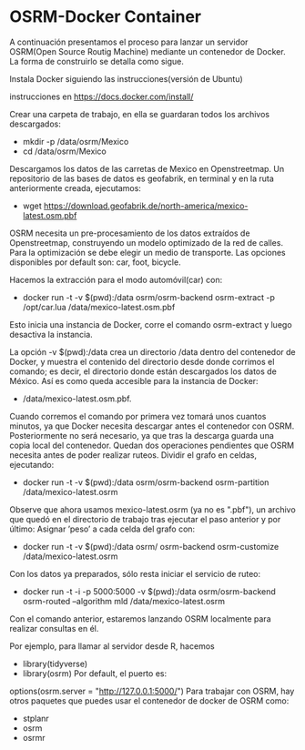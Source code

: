 # OSRM-Docker Container

A continuación presentamos el proceso para lanzar un servidor OSRM(Open Source
Routig Machine) mediante un contenedor de Docker. La forma de construirlo se
detalla como sigue.

Instala Docker siguiendo las instrucciones(versión de Ubuntu)

instrucciones en https://docs.docker.com/install/

Crear una carpeta de trabajo, en ella se guardaran todos los archivos
descargados:

- mkdir -p /data/osrm/Mexico
- cd /data/osrm/Mexico

Descargamos los datos de las carretas de Mexico en Openstreetmap. Un
repositorio de las bases de datos es geofabrik, en terminal y en la ruta
anteriormente creada, ejecutamos:

- wget https://download.geofabrik.de/north-america/mexico-latest.osm.pbf

OSRM necesita un pre-procesamiento de los datos extraídos de Openstreetmap,
construyendo un modelo optimizado de la red de calles. Para la optimización se
debe elegir un medio de transporte. Las opciones disponibles por default son: car,
foot, bicycle.

Hacemos la extracción para el modo automóvil(car) con:

- docker run -t -v $(pwd):/data osrm/osrm-backend osrm-extract -p
/opt/car.lua /data/mexico-latest.osm.pbf

Esto inicia una instancia de Docker, corre el comando osrm-extract y luego
desactiva la instancia.

La opción -v $(pwd):/data crea un directorio /data dentro del contenedor de
Docker, y muestra el contenido del directorio desde donde corrimos el comando;
es decir, el directorio donde están descargados los datos de México. Así es como
queda accesible para la instancia de Docker:
- /data/mexico-latest.osm.pbf.

Cuando corremos el comando por primera vez tomará unos cuantos minutos, ya
que Docker necesita descargar antes el contenedor con OSRM. Posteriormente no
será necesario, ya que tras la descarga guarda una copia local del contenedor.
Quedan dos operaciones pendientes que OSRM necesita antes de poder realizar
ruteos. Dividir el grafo en celdas, ejecutando: 

- docker run -t -v $(pwd):/data osrm/osrm-backend osrm-partition /data/mexico-latest.osrm

Observe que ahora usamos mexico-latest.osrm (ya no es ".pbf"), un archivo que
quedó en el directorio de trabajo tras ejecutar el paso anterior y por último:
Asignar ’peso’ a cada celda del grafo con:

- docker run -t -v $(pwd):/data osrm/ osrm-backend osrm-customize /data/mexico-latest.osrm

Con los datos ya preparados, sólo resta iniciar el servicio de ruteo:

- docker run -t -i -p 5000:5000 -v $(pwd):/data osrm/osrm-backend osrm-routed –algorithm mld /data/mexico-latest.osrm

Con el comando anterior, estaremos lanzando OSRM localmente para realizar
consultas en él.

Por ejemplo, para llamar al servidor desde R, hacemos

- library(tidyverse)
- library(osrm)
Por default, el puerto es:

options(osrm.server = "http://127.0.0.1:5000/")
Para trabajar con OSRM, hay otros paquetes que puedes usar el contenedor de docker de OSRM como:

- stplanr
- osrm
- osrmr
